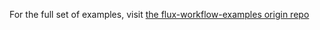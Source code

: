 For the full set of examples, visit [the flux-workflow-examples origin repo](https://github.com/flux-framework/flux-workflow-examples)
